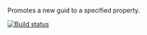 Promotes a new guid to a specified property.

[![Build status](https://ci.appveyor.com/api/projects/status/github/BizTalkComponents/promotenewguid?branch=master)](https://ci.appveyor.com/api/projects/status/github/BizTalkComponents/promotenewguid/branch/master)
